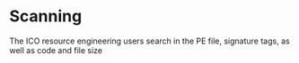 # Scanning

The ICO resource engineering users search in the PE file, signature tags, as well as code and file size